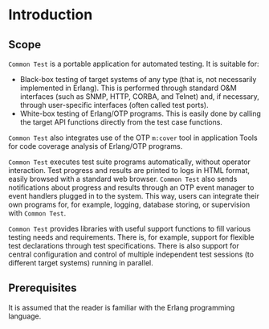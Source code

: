 <!--
%CopyrightBegin%

SPDX-License-Identifier: Apache-2.0

Copyright Ericsson AB 2023-2024. All Rights Reserved.

Licensed under the Apache License, Version 2.0 (the "License");
you may not use this file except in compliance with the License.
You may obtain a copy of the License at

    http://www.apache.org/licenses/LICENSE-2.0

Unless required by applicable law or agreed to in writing, software
distributed under the License is distributed on an "AS IS" BASIS,
WITHOUT WARRANTIES OR CONDITIONS OF ANY KIND, either express or implied.
See the License for the specific language governing permissions and
limitations under the License.

%CopyrightEnd%
-->
# Introduction

## Scope

`Common Test` is a portable application for automated testing. It is suitable
for:

- Black-box testing of target systems of any type (that is, not necessarily
  implemented in Erlang). This is performed through standard O&M interfaces
  (such as SNMP, HTTP, CORBA, and Telnet) and, if necessary, through
  user-specific interfaces (often called test ports).
- White-box testing of Erlang/OTP programs. This is easily done by calling the
  target API functions directly from the test case functions.

`Common Test` also integrates use of the OTP `m:cover` tool in application Tools
for code coverage analysis of Erlang/OTP programs.

`Common Test` executes test suite programs automatically, without operator
interaction. Test progress and results are printed to logs in HTML format,
easily browsed with a standard web browser. `Common Test` also sends
notifications about progress and results through an OTP event manager to event
handlers plugged in to the system. This way, users can integrate their own
programs for, for example, logging, database storing, or supervision with
`Common Test`.

`Common Test` provides libraries with useful support functions to fill various
testing needs and requirements. There is, for example, support for flexible test
declarations through test specifications. There is also support for central
configuration and control of multiple independent test sessions (to different
target systems) running in parallel.

## Prerequisites

It is assumed that the reader is familiar with the Erlang programming language.
